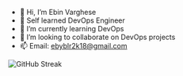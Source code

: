 - 👋 Hi, I’m Ebin Varghese
- 👀 Self learned DevOps Engineer
- 🌱 I’m currently learning DevOps
- 💞️ I’m looking to collaborate on DevOps projects
- 📫 Email: ebyblr2k18@gmail.com


![GitHub Streak](https://streak-stats.demolab.com/?user=EbYVarghese18)


<!---
EbYVarghese18/EbYVarghese18 is a ✨ special ✨ repository because its `README.md` (this file) appears on your GitHub profile.
You can click the Preview link to take a look at your changes.
--->
